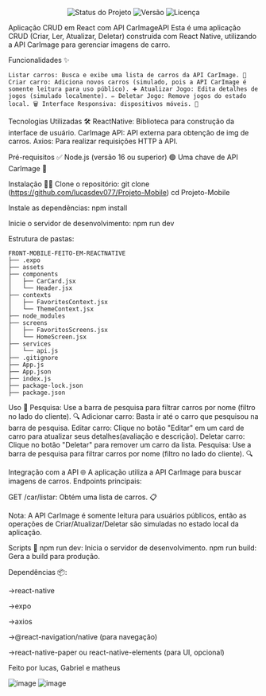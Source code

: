 <div align="center">

![Status do Projeto](https://img.shields.io/badge/Status-Em%20Desenvolvimento-green)
![Versão](https://img.shields.io/badge/Versão-1.0.0-blue)
![Licença](https://img.shields.io/badge/Licença-Privada-red)

</div>

Aplicação CRUD em React com API CarImageAPI Esta é uma aplicação CRUD (Criar, Ler, Atualizar, Deletar) construída com React Native, utilizando a API CarImage para gerenciar imagens de carro.

Funcionalidades ✨ 
```
Listar carros: Busca e exibe uma lista de carros da API CarImage. 📜 Criar carro: Adiciona novos carros (simulado, pois a API CarImage é somente leitura para uso público). ➕ Atualizar Jogo: Edita detalhes de jogos (simulado localmente). ✏️ Deletar Jogo: Remove jogos do estado local. 🗑️ Interface Responsiva: dispositivos móveis. 📱
```

Tecnologias Utilizadas 🛠️ ReactNative: Biblioteca para construção da interface de usuário. CarImage API: API externa para obtenção de img de carros. Axios: Para realizar requisições HTTP à API.

Pré-requisitos ✅ Node.js (versão 16 ou superior) 🟢 Uma chave de API CarImage 🔑

Instalação 🧑‍💻 Clone o repositório: git clone (https://github.com/lucasdev077/Projeto-Mobile) cd Projeto-Mobile

Instale as dependências: npm install

Inicie o servidor de desenvolvimento: npm run dev

Estrutura de pastas:
```
FRONT-MOBILE-FEITO-EM-REACTNATIVE
├── .expo
├── assets
├── components
│   ├── CarCard.jsx
│   └── Header.jsx
├── contexts
│   ├── FavoritesContext.jsx
│   └── ThemeContext.jsx
├── node_modules
├── screens
│   ├── FavoritosScreens.jsx
│   └── HomeScreen.jsx
├── services
│   └── api.js
├── .gitignore
├── App.js
├── App.json
├── index.js
├── package-lock.json
├── package.json
```

Uso 🎯 Pesquisa: Use a barra de pesquisa para filtrar carros por nome (filtro no lado do cliente). 🔍 Adicionar carro: Basta ir até o carro que pesquisou na barra de pesquisa. Editar carro: Clique no botão "Editar" em um card de carro para atualizar seus detalhes(avaliação e descrição). Deletar carro: Clique no botão "Deletar" para remover um carro da lista. Pesquisa: Use a barra de pesquisa para filtrar carros por nome (filtro no lado do cliente). 🔍

Integração com a API 🌐 A aplicação utiliza a API CarImage para buscar imagens de carros. Endpoints principais:

GET /car/listar: Obtém uma lista de carros. 📋

Nota: A API CarImage é somente leitura para usuários públicos, então as operações de Criar/Atualizar/Deletar são simuladas no estado local da aplicação.

Scripts 📜 npm run dev: Inicia o servidor de desenvolvimento. npm run build: Gera a build para produção.

Dependências 📦:

->react-native

->expo

->axios

->@react-navigation/native (para navegação)

->react-native-paper ou react-native-elements (para UI, opcional)

Feito por lucas, Gabriel e matheus

![image](https://github.com/user-attachments/assets/e4c33ae8-4fd7-4111-814a-3a43e093bd0e) ![image](https://github.com/user-attachments/assets/9014a7c4-a3af-432a-b0b1-2c3a5411c2f3)


